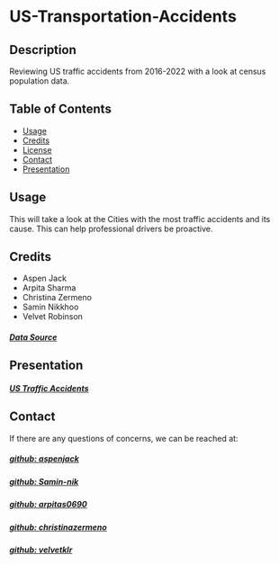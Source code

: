 # US-Transportation-Accidents


## Description
Reviewing US traffic accidents from 2016-2022 with a look at census population data. 



## Table of Contents

- [Usage](#usage)
- [Credits](#credits)
- [License](#license)
- [Contact](#contact)
- [Presentation](#presentation)


## Usage
This will take a look at the Cities with the most traffic accidents and its cause. This can help professional drivers be proactive.

## Credits
- Aspen Jack
- Arpita Sharma
- Christina Zermeno
- Samin Nikkhoo
- Velvet Robinson
##### [Data Source](https://www.kaggle.com/datasets/sobhanmoosavi/us-accidents?select=US_Accidents_March23.csv)


## Presentation
##### [US Traffic Accidents](https://docs.google.com/presentation/d/1UhCgBKOcHsMaV3VWYpzxOfhcTNARpX2cZ-lGKt2vw5M/edit?usp=sharing)


## Contact
If there are any questions of concerns, we can be reached at:
##### [github: aspenjack](https://github.com/aspenjack)
##### [github: Samin-nik](https://github.com/Samin-nik)
##### [github: arpitas0690](https://github.com/arpitas0690)
##### [github: christinazermeno](https://github.com/christinazermeno)
##### [github: velvetklr](https://github.com/velvetklr)